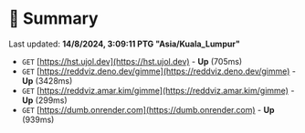 # 📖 Summary
Last updated: **14/8/2024, 3:09:11 PTG "Asia/Kuala_Lumpur"**

- `GET` [https://hst.ujol.dev](https://hst.ujol.dev) - **Up** (705ms)
- `GET` [https://reddviz.deno.dev/gimme](https://reddviz.deno.dev/gimme) - **Up** (3428ms)
- `GET` [https://reddviz.amar.kim/gimme](https://reddviz.amar.kim/gimme) - **Up** (299ms)
- `GET` [https://dumb.onrender.com](https://dumb.onrender.com) - **Up** (939ms)
